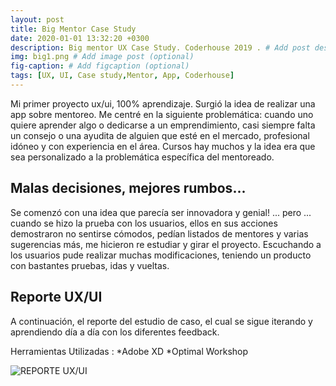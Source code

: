 ```yaml
---
layout: post
title: Big Mentor Case Study
date: 2020-01-01 13:32:20 +0300
description: Big mentor UX Case Study. Coderhouse 2019 . # Add post description (optional)
img: big1.png # Add image post (optional)
fig-caption: # Add figcaption (optional)
tags: [UX, UI, Case study,Mentor, App, Coderhouse]
---
```

Mi primer proyecto ux/ui, 100% aprendizaje. Surgió la idea de realizar una app sobre mentoreo. Me centré en la siguiente problemática: cuando uno quiere aprender algo o dedicarse a un emprendimiento, casi siempre falta un consejo o una ayudita de alguien que esté en el mercado, profesional idóneo y con experiencia en el área. 
Cursos hay muchos y la idea era que sea personalizado a la problemática específica del mentoreado. 

## Malas decisiones, mejores rumbos...
Se comenzó con una idea que parecía ser innovadora y genial! ... pero ... cuando se hizo la prueba con los usuarios, ellos en sus acciones demostraron no sentirse cómodos, pedían listados de mentores y varias sugerencias más, me hicieron re estudiar y  girar el proyecto. Escuchando a los usuarios pude realizar muchas modificaciones, teniendo un producto con bastantes pruebas, idas y vueltas. 

## Reporte UX/UI
A continuación, el reporte del estudio de caso, el cual se sigue iterando y aprendiendo día a día con los diferentes feedback.

Herramientas Utilizadas : 
*Adobe XD
*Optimal Workshop


![REPORTE UX/UI]({{site.baseurl}}/assets/img/bigmentor.png)

